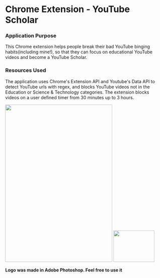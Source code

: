# Chrome Extension - YouTube Scholar

### Application Purpose
This Chrome extension helps people break their bad YouTube binging habits(including mine!), so that they can focus on educational YouTube videos and become a YouTube Scholar.

### Resources Used
The application uses Chrome's Extension API and Youtube's Data API to detect YouTube urls with regex, and blocks YouTube videos not in the Education or Science & Technology categories. The extension blocks videos on a user defined timer from 30 minutes up to 3 hours.

<img src="https://github.com/erics98/ChromeExtension/blob/master/Extension%20screenshot.png" width="340" height="500">


<img src="https://github.com/erics98/ChromeExtension/blob/master/icon.png" width="130" height="100">

**Logo was made in Adobe Photoshop. Feel free to use it**
